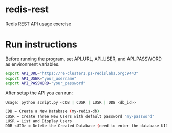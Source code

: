 # redis-rest
Redis REST API usage exercise

# Run instructions
Before running the program, set API_URL, API_USER, and API_PASSWORD as environment variables.

```sh
export API_URL="https://re-cluster1.ps-redislabs.org:9443"
export API_USER="your_username"
export API_PASSWORD="your_password"
```
After setup the API you can run:

```sh
Usage: python script.py <CDB | CUSR | LUSR | DDB <db_id>>

CDB = Create a New Database (my-redis-db)
CUSR = Create Three New Users with default password "my-password"
LUSR = List and Display Users
DDB <UID> = Delete the Created Database (need to enter the database UID)
```




